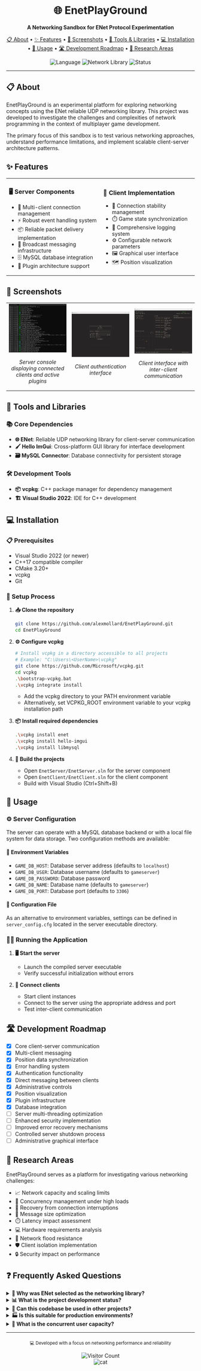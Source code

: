 <div align="center">
  <h1>🌐 EnetPlayGround</h1>
  <p><strong>A Networking Sandbox for ENet Protocol Experimentation</strong></p>
  
  <p>
    <a href="#-about">📋 About</a> •
    <a href="#-features">✨ Features</a> •
    <a href="#-screenshots">📸 Screenshots</a> •
    <a href="#-tools-and-libraries">🔧 Tools & Libraries</a> •
    <a href="#-installation">💻 Installation</a> •
    <a href="#-usage">🚀 Usage</a> •
    <a href="#-development-roadmap">🛣️ Development Roadmap</a> •
    <a href="#-research-areas">🔬 Research Areas</a>
  </p>
  
  <img src="https://img.shields.io/badge/language-C%2B%2B-blue.svg" alt="Language">
  <img src="https://img.shields.io/badge/network-ENet-brightgreen.svg" alt="Network Library">
  <img src="https://img.shields.io/badge/status-development-orange.svg" alt="Status">
</div>

---

## 📋 About

EnetPlayGround is an experimental platform for exploring networking concepts using the ENet reliable UDP networking library. This project was developed to investigate the challenges and complexities of network programming in the context of multiplayer game development.

The primary focus of this sandbox is to test various networking approaches, understand performance limitations, and implement scalable client-server architecture patterns.

## ✨ Features

<table>
  <tr>
    <td width="50%">
      <h3>🖥️ Server Components</h3>
      <ul>
        <li>🔌 Multi-client connection management</li>
        <li>⚡ Robust event handling system</li>
        <li>📦 Reliable packet delivery implementation</li>
        <li>📢 Broadcast messaging infrastructure</li>
        <li>🗄️ MySQL database integration</li>
        <li>🧩 Plugin architecture support</li>
      </ul>
    </td>
    <td width="50%">
      <h3>📱 Client Implementation</h3>
      <ul>
        <li>🔄 Connection stability management</li>
        <li>⏱️ Game state synchronization</li>
        <li>📝 Comprehensive logging system</li>
        <li>⚙️ Configurable network parameters</li>
        <li>🖼️ Graphical user interface</li>
        <li>🗺️ Position visualization</li>
      </ul>
    </td>
  </tr>
</table>

## 📸 Screenshots

<div align="center">
  <table>
    <tr>
      <td width="33%">
        <img src="docs/SecondServer.png" alt="Server Console" width="100%">
        <p align="center"><i>Server console displaying connected clients and active plugins</i></p>
      </td>
      <td width="33%">
        <img src="docs/SecondLogin.png" alt="Login Interface" width="100%">
        <p align="center"><i>Client authentication interface</i></p>
      </td>
      <td width="33%">
        <img src="docs/ThirdClient.png" alt="Client Interface" width="100%">
        <p align="center"><i>Client interface with inter-client communication</i></p>
      </td>
    </tr>
  </table>
</div>

## 🔧 Tools and Libraries

### 📚 Core Dependencies
- **🌐 ENet**: Reliable UDP networking library for client-server communication
- **🖌️ Hello ImGui**: Cross-platform GUI library for interface development
- **🗃️ MySQL Connector**: Database connectivity for persistent storage

### 🛠️ Development Tools
- **📦 vcpkg**: C++ package manager for dependency management
- **🏗️ Visual Studio 2022**: IDE for C++ development

## 💻 Installation

### 📋 Prerequisites
- Visual Studio 2022 (or newer)
- C++17 compatible compiler
- CMake 3.20+
- vcpkg
- Git

### 🔄 Setup Process

1. **📥 Clone the repository**
   ```bash
   git clone https://github.com/alexmollard/EnetPlayGround.git
   cd EnetPlayGround
   ```

2. **⚙️ Configure vcpkg**
   ```bash
   # Install vcpkg in a directory accessible to all projects
   # Example: "C:\Users\<UserName>\vcpkg"
   git clone https://github.com/Microsoft/vcpkg.git
   cd vcpkg
   .\bootstrap-vcpkg.bat
   .\vcpkg integrate install
   ```

   - Add the vcpkg directory to your PATH environment variable
   - Alternatively, set VCPKG_ROOT environment variable to your vcpkg installation path

3. **📦 Install required dependencies**
   ```bash
   .\vcpkg install enet
   .\vcpkg install hello-imgui
   .\vcpkg install libmysql
   ```

4. **🔨 Build the projects**
   - Open `EnetServer/EnetServer.sln` for the server component
   - Open `EnetClient/EnetClient.sln` for the client component
   - Build with Visual Studio (Ctrl+Shift+B)

## 🚀 Usage

### ⚙️ Server Configuration

The server can operate with a MySQL database backend or with a local file system for data storage. Two configuration methods are available:

#### 🔐 Environment Variables
- `GAME_DB_HOST`: Database server address (defaults to `localhost`)
- `GAME_DB_USER`: Database username (defaults to `gameserver`)
- `GAME_DB_PASSWORD`: Database password
- `GAME_DB_NAME`: Database name (defaults to `gameserver`)
- `GAME_DB_PORT`: Database port (defaults to `3306`)

#### 📄 Configuration File
As an alternative to environment variables, settings can be defined in `server_config.cfg` located in the server executable directory.

### 🏃‍♂️ Running the Application

1. **🖥️ Start the server**
   - Launch the compiled server executable
   - Verify successful initialization without errors

2. **📱 Connect clients**
   - Start client instances
   - Connect to the server using the appropriate address and port
   - Test inter-client communication

## 🛣️ Development Roadmap

- [x] Core client-server communication
- [x] Multi-client messaging
- [x] Position data synchronization
- [x] Error handling system
- [x] Authentication functionality
- [x] Direct messaging between clients
- [x] Administrative controls
- [x] Position visualization
- [x] Plugin infrastructure
- [x] Database integration
- [ ] Server multi-threading optimization
- [ ] Enhanced security implementation
- [ ] Improved error recovery mechanisms
- [ ] Controlled server shutdown process
- [ ] Administrative graphical interface

## 🔬 Research Areas

EnetPlayGround serves as a platform for investigating various networking challenges:

- 📈 Network capacity and scaling limits
- 🔄 Concurrency management under high loads
- 🔌 Recovery from connection interruptions
- 📏 Message size optimization
- ⏱️ Latency impact assessment
- 💻 Hardware requirements analysis
- 🌊 Network flood resistance
- 🛡️ Client isolation implementation
- 🔒 Security impact on performance

## ❓ Frequently Asked Questions

<details>
<summary><b>🤔 Why was ENet selected as the networking library?</b></summary>
ENet provides a reliable UDP implementation that balances performance with reliability, making it suitable for real-time applications that require guaranteed delivery. and there wasnt many other options available at the time of my single google search.
</details>

<details>
<summary><b>📊 What is the project development status?</b></summary>..
The project is in active development with continuous improvements to stability, performance, and feature set.
</details>

<details>
<summary><b>📄 Can this codebase be used in other projects?</b></summary>
Yes, the code is available for use and modification in other projects, though it is primarily designed as an experimental platform. I wouldnt recommend it right now.
</details>

<details>
<summary><b>🏭 Is this suitable for production environments?</b></summary>
The current implementation is intended for research and development purposes and requires additional hardening before production deployment.
PLEASE DO NOT USE THIS IN PRODUCTION!
</details>

<details>
<summary><b>👥 What is the concurrent user capacity?</b></summary>
I have only tested with 5 local clients and 2 remote clients, but im unsure of the maximum capacity. The server is designed to handle multiple clients.
</details>

---

<div align="center">
  <p><sub>💻 Developed with a focus on networking performance and reliability</sub></p>
  <img src="http://estruyf-github.azurewebsites.net/api/VisitorHit?user=alexmollard&repo=EnetPlayGround&countColorcountColor&countColor=%237B1E7B" alt="Visitor Count" />
  <br>
  <img src="https://media1.tenor.com/m/aGA-AhVPXS0AAAAd/gato-enojado-insano-waza.gif" alt="cat" width="200px">
</div>